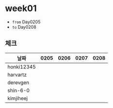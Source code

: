 # week01

- `from` Day0205
- `to` Day0208

## 체크

| 날짜         |0205|0206|0207|0208|
|------------|---|---|---|---|
| honki12345 |||||
| harvartz   |||||
| derevgen   |||||
| shin-6-0   |||||
| kimjiheej |||||
